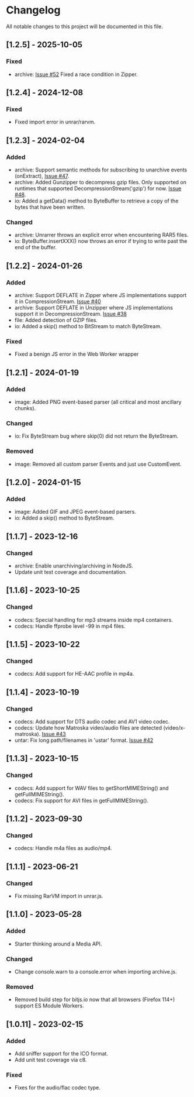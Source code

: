 # Changelog

All notable changes to this project will be documented in this file.

## [1.2.5] - 2025-10-05

### Fixed

- archive: [Issue #52](https://github.com/codedread/bitjs/issues/47) Fixed a race condition in Zipper.

## [1.2.4] - 2024-12-08

### Fixed

- Fixed import error in unrar/rarvm.

## [1.2.3] - 2024-02-04

### Added

- archive: Support semantic methods for subscribing to unarchive events (onExtract),
 [Issue #47](https://github.com/codedread/bitjs/issues/47).
- archive: Added Gunzipper to decompress gzip files. Only supported on runtimes that supported
  DecompressionStream('gzip') for now. [Issue #48](https://github.com/codedread/bitjs/issues/48).
- io: Added a getData() method to ByteBuffer to retrieve a copy of the bytes that have been written.

### Changed

- archive: Unrarrer throws an explicit error when encountering RAR5 files.
- io: ByteBuffer.insertXXX() now throws an error if trying to write past the end of the buffer.

## [1.2.2] - 2024-01-26

### Added

- archive: Support DEFLATE in Zipper where JS implementations support it in CompressionStream.
  [Issue #40](https://github.com/codedread/bitjs/issues/40)
- archive: Support DEFLATE in Unzipper where JS implementations support it in DecompressionStream.
  [Issue #38](https://github.com/codedread/bitjs/issues/38)
- file: Added detection of GZIP files.
- io: Added a skip() method to BitStream to match ByteStream.

### Fixed

- Fixed a benign JS error in the Web Worker wrapper

## [1.2.1] - 2024-01-19

### Added

- image: Added PNG event-based parser (all critical and most ancillary chunks).

### Changed

- io: Fix ByteStream bug where skip(0) did not return the ByteStream.

### Removed

- image: Removed all custom parser Events and just use CustomEvent.

## [1.2.0] - 2024-01-15

### Added

- image: Added GIF and JPEG event-based parsers.
- io: Added a skip() method to ByteStream.

## [1.1.7] - 2023-12-16

### Changed

- archive: Enable unarchiving/archiving in NodeJS.
- Update unit test coverage and documentation.

## [1.1.6] - 2023-10-25

### Changed

- codecs: Special handling for mp3 streams inside mp4 containers.
- codecs: Handle ffprobe level -99 in mp4 files.

## [1.1.5] - 2023-10-22

### Changed

- codecs: Add support for HE-AAC profile in mp4a.

## [1.1.4] - 2023-10-19

### Changed

- codecs: Add support for DTS audio codec and AV1 video codec.
- codecs: Update how Matroska video/audio files are detected (video/x-matroska).
  [Issue #43](https://github.com/codedread/bitjs/issues/43)
- untar: Fix long path/filenames in 'ustar' format. [Issue #42](https://github.com/codedread/bitjs/issues/43)

## [1.1.3] - 2023-10-15

### Changed

- codecs: Add support for WAV files to getShortMIMEString() and getFullMIMEString().
- codecs: Fix support for AVI files in getFullMIMEString().

## [1.1.2] - 2023-09-30

### Changed

- codecs: Handle m4a files as audio/mp4.

## [1.1.1] - 2023-06-21

### Changed

- Fix missing RarVM import in unrar.js.

## [1.1.0] - 2023-05-28

### Added

- Starter thinking around a Media API.

### Changed

- Change console.warn to a console.error when importing archive.js.

### Removed

- Removed build step for bitjs.io now that all browsers (Firefox 114+) support ES Module Workers.

## [1.0.11] - 2023-02-15

### Added

- Add sniffer support for the ICO format.
- Add unit test coverage via c8.

### Fixed

- Fixes for the audio/flac codec type.
